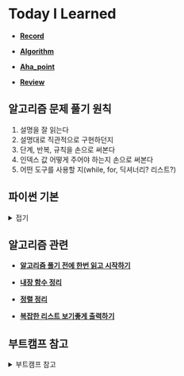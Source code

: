 # **Today I Learned**

- [**Record**](https://github.com/ef4555/TIL/tree/master/record)


- [**Algorithm**](https://github.com/ef4555/TIL/tree/master/algorithm)


- [**Aha_point**](https://github.com/ef4555/TIL/blob/master/record/memorable/aha_point.md)


- [**Review**](https://github.com/ef4555/TIL/blob/master/record/memorable/aha_point.md)



## 알고리즘 문제 풀기 원칙 
1. 설명을 잘 읽는다
2. 설명대로 직관적으로 구현하던지
3. 단계, 반복, 규칙을 손으로 써본다
4. 인덱스 값 어떻게 주어야 하는지 손으로 써본다
5. 어떤 도구를 사용할 지(while, for, 딕셔너리? 리스트?)


</details>

## 파이썬 기본
<details>
<summary> 접기 </summary>

- [**Github 스타트**](https://github.com/ef4555/TIL/blob/master/record/memorable/Github_start.md)

- [**내가 필기한 python 기초**](https://github.com/ef4555/TIL/tree/master/record/Jan/01W3)

</details>

## 알고리즘 관련

- [**알고리즘 풀기 전에 한번 읽고 시작하기**](https://github.com/ef4555/TIL/blob/master/record/02W1/20230203.md)


- [**내장 함수 정리**](https://github.com/ef4555/TIL/blob/master/record/memorable/fuction.md)


- [**정렬 정리**](https://github.com/ef4555/TIL/blob/master/record/memorable/sort.md)


- [**복잡한 리스트 보기좋게 출력하기**](https://www.daleseo.com/python-lists-print/)

## 부트캠프 참고
<details>
<summary> 부트캠프 참고 </summary>

- [**SAP 교육**](https://events.sap.com/kr/sap-young-next-cloud-2022/ko/home)
- **애플 디벨로퍼 아카데미**
- **우테코**
- **SW 마에스트로**

